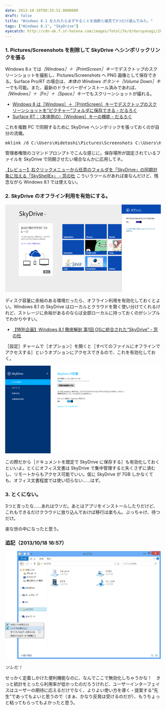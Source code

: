```yaml
---
date: 2013-10-18T00:33:51.0000000
draft: false
title: "Windows 8.1 を入れたらまずやることを独断と偏見で3つだけ選んでみた。"
tags: ["Windows 8.1", "SkyDrive"]
eyecatch: http://cdn-ak.f.st-hatena.com/images/fotolife/d/daruyanagi/20131018/20131018001953.png
---
```


<div class="section">
<h3>1. Pictures/Screenshots を削除して SkyDrive へシンボリックリンクを張る</h3>
<p>Windows 8.x では<i>［Windows］＋［PrintScreen］キー</i>でデスクトップのスクリーンショットを撮影し、Pictures/Screenshots へ PNG 画像として保存できる。Surface Pro/RT の場合は、<i>本体の Windows ボタン＋［Volume Down］キー</i>でも可能。また、最新のドライバーがインストール済みであれば、<i>［Windows］＋［Fn］＋［Space］キー</i>でもスクリーンショットが撮れる。</p>

<ul>
<li><a href="https://blog.daruyanagi.jp/entry/2012/03/05/220912">Windows 8 &#x306F;&#xFF3B;Windows&#xFF3D;&#xFF0B;&#xFF3B;PrintScreen&#xFF3D;&#x30AD;&#x30FC;&#x3067;&#x30C7;&#x30B9;&#x30AF;&#x30C8;&#x30C3;&#x30D7;&#x306E;&#x30B9;&#x30AF;&#x30EA;&#x30FC;&#x30F3;&#x30B7;&#x30E7;&#x30C3;&#x30C8;&#x3092;&ldquo;&#x30D4;&#x30AF;&#x30C1;&#x30E3;&#x30FC;&rdquo;&#x30D5;&#x30A9;&#x30EB;&#x30C0;&#x306B;&#x4FDD;&#x5B58;&#x3067;&#x304D;&#x308B; - &#x3060;&#x308B;&#x308D;&#x3050;</a></li>
<li><a href="https://blog.daruyanagi.jp/entry/2013/05/09/032910">Surface RT&#xFF1A;&#xFF08;&#x672C;&#x4F53;&#x5074;&#x306E;&#xFF09;&#xFF3B;Windows&#xFF3D;&#x30AD;&#x30FC;&#x306E;&#x6A5F;&#x80FD; - &#x3060;&#x308B;&#x308D;&#x3050;</a></li>
</ul><p>これを複数 PC で同期するために SkyDrive へシンボリックを張っておくのが自分の流儀。</p>
<pre class="code lang-sh" data-lang="sh" data-unlink>mklink /d C:\Users\Hidetoshi\Pictures\Screenshots C:\Users\Hidetoshi\SkyDrive\Screenshots
</pre><p>管理者権限のコマンドプロンプトでこんな感じに。保存場所が固定されているファイルを SkyDrive で同期させたい場合なんかに応用してネ。</p><p><a href="http://www.forest.impress.co.jp/docs/review/20130904_613844.html">&#x3010;&#x30EC;&#x30D3;&#x30E5;&#x30FC;&#x3011;&#x53F3;&#x30AF;&#x30EA;&#x30C3;&#x30AF;&#x30E1;&#x30CB;&#x30E5;&#x30FC;&#x304B;&#x3089;&#x4EFB;&#x610F;&#x306E;&#x30D5;&#x30A9;&#x30EB;&#x30C0;&#x3092;&#x300C;SkyDrive&#x300D;&#x306E;&#x540C;&#x671F;&#x5BFE;&#x8C61;&#x306B;&#x52A0;&#x3048;&#x308B;&#x300C;SkyShellEx&#x300D; - &#x7A93;&#x306E;&#x675C;</a> こういうツールがあれば楽なんだけど、残念ながら Windows 8.1 では使えない。</p>

</div>
<div class="section">
<h3>2. SkyDrive のオフライン利用を有効にする。</h3>
<p><span itemscope itemtype="http://schema.org/Photograph"><img src="20131018001953.png" alt="f:id:daruyanagi:20131018001953p:plain" title="f:id:daruyanagi:20131018001953p:plain" class="hatena-fotolife" itemprop="image"></span></p><p>ディスク容量に余裕のある環境だったら、オフライン利用を有効化しておくとよい。Windows 8.1 の SkyDrive はローカルとクラウドを賢く使い分けてくれるけれど、ストレージに余裕があるのならば全部ローカルに持っておくのがシンプルでわかりやすい。</p>

<ul>
<li><a href="http://www.forest.impress.co.jp/docs/special/20130801_610004.html">&#x3010;&#x7279;&#x5225;&#x4F01;&#x753B;&#x3011;Windows 8.1 &#x5FB9;&#x5E95;&#x89E3;&#x5256; &#x7B2C;1&#x56DE; OS&#x306B;&#x7D71;&#x5408;&#x3055;&#x308C;&#x305F;&ldquo;SkyDrive&rdquo; - &#x7A93;&#x306E;&#x675C;</a></li>
</ul><p>［設定］チャームで［オプション］を開くと［すべてのファイルにオフラインでアクセスする］というオプションにアクセスできるので、これを有効化しておく。</p><p><span itemscope itemtype="http://schema.org/Photograph"><img src="20131018002103.png" alt="f:id:daruyanagi:20131018002103p:plain" title="f:id:daruyanagi:20131018002103p:plain" class="hatena-fotolife" itemprop="image"></span></p><p>この際だから［ドキュメントを既定で SkyDrive に保存する］も有効化しておくといいよ。とくにオフィス文書は SkyDrive で集中管理すると失くさずに済むし、リモートからもアクセス可能でいい。仮に SkyDrive が 7GB しかなくても、オフィス文書程度では使い切らない……はず。</p>

</div>
<div class="section">
<h3>3. とくにない。</h3>
<p>3つと言ったな……あれはウソだ。あとはアプリをインストールしたりだけど、これもできるだけクラウドに放り込んでおけば移行は楽ちん。ぶっちゃけ、待つだけ。</p><p>楽な世の中になったと思う。</p>

</div>
<div class="section">
<h3>追記（2013/10/18 16:57）</h3>
<p><span itemscope itemtype="http://schema.org/Photograph"><img src="20131018165605.png" alt="f:id:daruyanagi:20131018165605p:plain" title="f:id:daruyanagi:20131018165605p:plain" class="hatena-fotolife" itemprop="image"></span></p><p><script>    window.twttr = (function(d, s, id) {        var js, fjs = d.getElementsByTagName(s)[0],            t = window.twttr || {};        if (d.getElementById(id)) return t;        js = d.createElement(s);        js.id = id;        js.src = "https://platform.twitter.com/widgets.js";        fjs.parentNode.insertBefore(js, fjs);        t._e = [];        t.ready = function(f) {            t._e.push(f);        };        return t;    }(document, "script", "twitter-wjs"));</script><script>    twttr.ready(function (twttr) {        var el = document.getElementsByClassName('twitter-syntax-tweet-id-391109253609451520');        for (var i=0;i<el.length;i++) {            if (!!el[i].getAttribute('data-is-tweet-loaded')){                continue;            }            el[i].setAttribute('data-is-tweet-loaded', '1');            twttr.widgets.createTweet('391109253609451520',el[i],{});        }    });</script><div class="twitter-syntax-tweet-id-391109253609451520"></div></p><p><i>ソレだ！</i></p><p>せっかく定着しかけた便利機能なのに、なんでここで無効化しちゃうかな！　きっと統計をとったら利用率が低かったのだろうけれど、ユーザーインターフェイスはユーザーの期待に応えるだけでなく、よりよい使い方を導く・提案する“先生”であってもよいと思うので（まぁ、かなり反発は受けるのだが）、もうちょっと粘ってもらってもよかったと思う。</p>

</div>